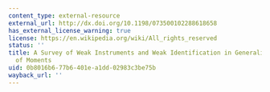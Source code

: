 ```yaml
---
content_type: external-resource
external_url: http://dx.doi.org/10.1198/073500102288618658
has_external_license_warning: true
license: https://en.wikipedia.org/wiki/All_rights_reserved
status: ''
title: A Survey of Weak Instruments and Weak Identification in Generalized Method
  of Moments
uid: 0b8016b6-77b6-401e-a1dd-02983c3be75b
wayback_url: ''
---
```

